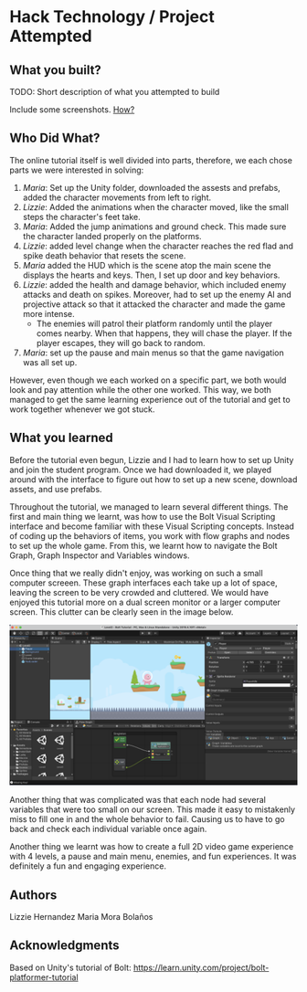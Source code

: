 # Hack Technology / Project Attempted

## What you built? 


TODO: Short description of what you attempted to build

Include some screenshots.
[How?](https://help.github.com/articles/about-readmes/#relative-links-and-image-paths-in-readme-files)

## Who Did What?

The online tutorial itself is well divided into parts, therefore, we each chose parts we were interested in solving:
1. *Maria*: Set up the Unity folder, downloaded the assests and prefabs, added the character movements from left to right.
2. *Lizzie*: Added the animations when the character moved, like the small steps the character's feet take.
3. *Maria*: Added the jump animations and ground check. This made sure the character landed properly on the platforms. 
4. *Lizzie*: added level change when the character reaches the red flad and spike death behavior that resets the scene.
5. *Maria* added the HUD which is the scene atop the main scene the displays the hearts and keys. Then, I set up door and key behaviors.
6. *Lizzie*: added the health and damage behavior, which included enemy attacks and death on spikes. Moreover, had to set up the enemy AI and projective attack so that it attacked the character and made the game more intense. 
    * The enemies will patrol their platform randomly until the player comes nearby. When that happens, they will chase the player. If the player escapes, they will go back to random.
7. *Maria*: set up the pause and main menus so that the game navigation was all set up.

However, even though we each worked on a specific part, we both would look and pay attention while the other one worked. This way, we both managed to get the same learning experience out of the tutorial and get to work together whenever we got stuck. 

## What you learned

Before the tutorial even begun, Lizzie and I had to learn how to set up Unity and join the student program. Once we had downloaded it, we played around with the interface to figure out how to set up a new scene, download assets, and use prefabs. 

Throughout the tutorial, we managed to learn several different things. The first and main thing we learnt, was how to use the Bolt Visual Scripting interface and become familiar with these Visual Scripting concepts. Instead of coding up the behaviors of items, you work with flow graphs and nodes to set up the whole game. From this, we learnt how to navigate the Bolt Graph, Graph Inspector and Variables windows. 

Once thing that we really didn't enjoy, was working on such a small computer screeen. These graph interfaces each take up a lot of space, leaving the screen to be very crowded and cluttered. We would have enjoyed this tutorial more on a dual screen monitor or a larger computer screen. This clutter can be clearly seen in the image below.

![Screen Clutter](ScreenClutter.png)

Another thing that was complicated was that each node had several variables that were too small on our screen. This made it easy to mistakenly miss to fill one in and the whole behavior to fail. Causing us to have to go back and check each individual variable once again. 

Another thing we learnt was how to create a full 2D video game experience with 4 levels, a pause and main menu, enemies, and fun experiences. It was definitely a fun and engaging experience. 

## Authors

Lizzie Hernandez
Maria Mora Bolaños

## Acknowledgments

Based on Unity's tutorial of Bolt: https://learn.unity.com/project/bolt-platformer-tutorial